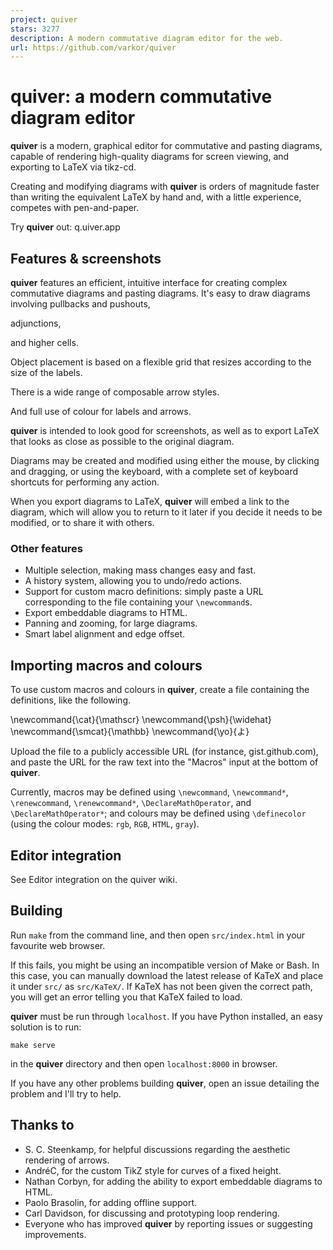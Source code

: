 ```yaml
---
project: quiver
stars: 3277
description: A modern commutative diagram editor for the web.
url: https://github.com/varkor/quiver
---
```


quiver: a modern commutative diagram editor
===========================================

**quiver** is a modern, graphical editor for commutative and pasting diagrams, capable of rendering high-quality diagrams for screen viewing, and exporting to LaTeX via tikz-cd.

Creating and modifying diagrams with **quiver** is orders of magnitude faster than writing the equivalent LaTeX by hand and, with a little experience, competes with pen-and-paper.

Try **quiver** out: q.uiver.app

Features & screenshots
----------------------

**quiver** features an efficient, intuitive interface for creating complex commutative diagrams and pasting diagrams. It's easy to draw diagrams involving pullbacks and pushouts,

adjunctions,

and higher cells.

Object placement is based on a flexible grid that resizes according to the size of the labels.

There is a wide range of composable arrow styles.

And full use of colour for labels and arrows.

**quiver** is intended to look good for screenshots, as well as to export LaTeX that looks as close as possible to the original diagram.

Diagrams may be created and modified using either the mouse, by clicking and dragging, or using the keyboard, with a complete set of keyboard shortcuts for performing any action.

When you export diagrams to LaTeX, **quiver** will embed a link to the diagram, which will allow you to return to it later if you decide it needs to be modified, or to share it with others.

### Other features

-   Multiple selection, making mass changes easy and fast.
-   A history system, allowing you to undo/redo actions.
-   Support for custom macro definitions: simply paste a URL corresponding to the file containing your `\newcommand`s.
-   Export embeddable diagrams to HTML.
-   Panning and zooming, for large diagrams.
-   Smart label alignment and edge offset.

Importing macros and colours
----------------------------

To use custom macros and colours in **quiver**, create a file containing the definitions, like the following.

\\newcommand{\\cat}{\\mathscr}
\\newcommand{\\psh}{\\widehat}
\\newcommand{\\smcat}{\\mathbb}
\\newcommand{\\yo}{よ}

Upload the file to a publicly accessible URL (for instance, gist.github.com), and paste the URL for the raw text into the "Macros" input at the bottom of **quiver**.

Currently, macros may be defined using `\newcommand`, `\newcommand*`, `\renewcommand`, `\renewcommand*`, `\DeclareMathOperator`, and `\DeclareMathOperator*`; and colours may be defined using `\definecolor` (using the colour modes: `rgb`, `RGB`, `HTML`, `gray`).

Editor integration
------------------

See Editor integration on the quiver wiki.

Building
--------

Run `make` from the command line, and then open `src/index.html` in your favourite web browser.

If this fails, you might be using an incompatible version of Make or Bash. In this case, you can manually download the latest release of KaTeX and place it under `src/` as `src/KaTeX/`. If KaTeX has not been given the correct path, you will get an error telling you that KaTeX failed to load.

**quiver** must be run through `localhost`. If you have Python installed, an easy solution is to run:

```
make serve
```

in the **quiver** directory and then open `localhost:8000` in browser.

If you have any other problems building **quiver**, open an issue detailing the problem and I'll try to help.

Thanks to
---------

-   S. C. Steenkamp, for helpful discussions regarding the aesthetic rendering of arrows.
-   AndréC, for the custom TikZ style for curves of a fixed height.
-   Nathan Corbyn, for adding the ability to export embeddable diagrams to HTML.
-   Paolo Brasolin, for adding offline support.
-   Carl Davidson, for discussing and prototyping loop rendering.
-   Everyone who has improved **quiver** by reporting issues or suggesting improvements.
